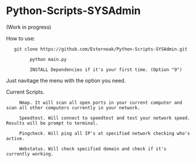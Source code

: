 # Python-Scripts-SYSAdmin

(Work in progress)

How to use:
		
       git clone https://github.com/Externoak/Python-Scripts-SYSAdmin.git
			 
			 python main.py
			 
			 INSTALL Dependencies if it's your first time. (Option "9")
			 
Just navitage the menu with the option you need.

Current Scripts.

		 Nmap. It will scan all open ports in your current computer and scan all other computers currently in your network.
				
		 Speedtest. Will connect to speedtest and test your network speed. Results will be prompt to terminal.
				
		 Pingcheck. Will ping all IP's at specified network checking who's active. 
				
		 Webstatus. Will check specified domain and check if it's currently working.
